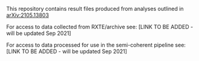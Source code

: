 This repository contains result files produced from analyses outlined in [arXiv:2105.13803](https://arxiv.org/abs/2105.13803)

For access to data collected from RXTE/archive see: [LINK TO BE ADDED - will be updated Sep 2021]

For access to data processed for use in the semi-coherent pipeline see:  [LINK TO BE ADDED - will be updated Sep 2021]

